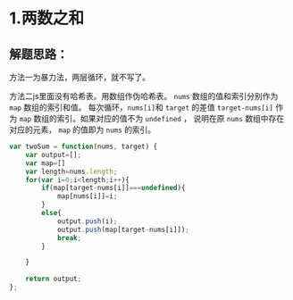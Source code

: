 1.两数之和
===

解题思路：
---
方法一为暴力法，两层循环，就不写了。

方法二js里面没有哈希表。用数组作伪哈希表。 `nums` 数组的值和索引分别作为 `map` 数组的索引和值。
每次循环，`nums[i]`和 `target` 的差值 `target-nums[i]` 作为 `map` 数组的索引。如果对应的值不为 `undefined` ，
说明在原 `nums` 数组中存在对应的元素， `map` 的值即为 `nums` 的索引。
```javascript
var twoSum = function(nums, target) {
    var output=[];
    var map=[]
    var length=nums.length;
    for(var i=0;i<length;i++){
        if(map[target-nums[i]]===undefined){
            map[nums[i]]=i;
        }
        else{
            output.push(i);
            output.push(map[target-nums[i]]);
            break;
        }

    }
   
    return output;
};
```
